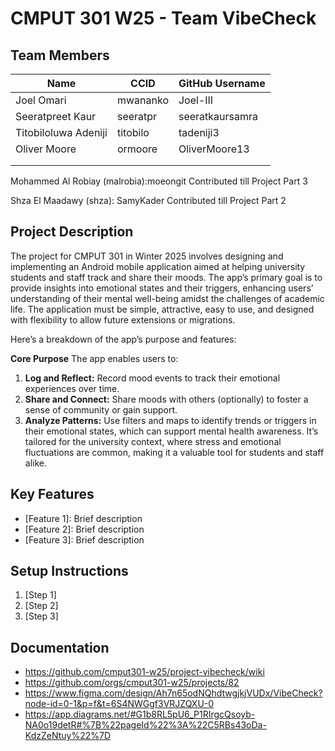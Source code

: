 # CMPUT 301 W25 - Team VibeCheck

## Team Members

| Name        | CCID   | GitHub Username |
| ----------- | ------ | --------------- |
|Joel Omari |mwananko  |Joel-III   |
| Seeratpreet Kaur | seeratpr | seeratkaursamra     |
|Titobiloluwa Adeniji| titobilo | tadeniji3     |
| Oliver Moore | ormoore | OliverMoore13     |
|  |  |     |
|  |  |     |

Mohammed Al Robiay (malrobia):moeongit Contributed till Project Part 3

Shza El Maadawy (shza): SamyKader Contributed till Project Part 2

## Project Description

The project for CMPUT 301 in Winter 2025 involves designing and implementing an Android mobile application aimed at helping university students and staff track and share their moods. The app’s primary goal is to provide insights into emotional states and their triggers, enhancing users’ understanding of their mental well-being amidst the challenges of academic life. The application must be simple, attractive, easy to use, and designed with flexibility to allow future extensions or migrations.

Here’s a breakdown of the app’s purpose and features:

**Core Purpose**
The app enables users to:

1. **Log and Reflect:** Record mood events to track their emotional experiences over time.
2. **Share and Connect:** Share moods with others (optionally) to foster a sense of community or gain support.
3. **Analyze Patterns:** Use filters and maps to identify trends or triggers in their emotional states, which can support mental health awareness.
It’s tailored for the university context, where stress and emotional fluctuations are common, making it a valuable tool for students and staff alike.


## Key Features

- [Feature 1]: Brief description
- [Feature 2]: Brief description
- [Feature 3]: Brief description

## Setup Instructions

1. [Step 1]
2. [Step 2]
3. [Step 3]

## Documentation

- https://github.com/cmput301-w25/project-vibecheck/wiki
- https://github.com/orgs/cmput301-w25/projects/82
- https://www.figma.com/design/Ah7n65odNQhdtwgjkjVUDx/VibeCheck?node-id=0-1&p=f&t=6S4NWGgf3VRJZQXU-0
- https://app.diagrams.net/#G1b8RL5pU6_P1RIrgcQsoyb-NA0o19detR#%7B%22pageId%22%3A%22C5RBs43oDa-KdzZeNtuy%22%7D
